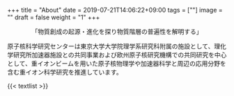 +++
title =  "About"
date = 2019-07-21T14:06:22+09:00
tags = [""]
image = ""
draft = false
weight = "1"
+++


<div style="text-align:center;">「物質創成の起源・進化を探り物質階層の普遍性を解明する」</div>

原子核科学研究センターは東京大学大学院理学系研究科附属の施設として、理化学研究所加速器施設との共同事業および欧州原子核研究機構での共同研究を中心として、重イオンビームを用いた原子核物理学や加速器科学と周辺の応用分野を含む重イオン科学研究を推進しています。

{{< textlist >}}
